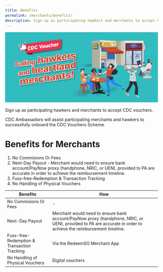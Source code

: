 ```yaml
---
title: Benefits
permalink: /merchants/benefits/
description: Sign up as participating hawkers and merchants to accept CDC vouchers.
---
```

![For Merchants](/images/merchants/Merchant%20banner.jfif)

Sign up as participating hawkers and merchants to accept CDC vouchers. 

CDC Ambassadors will assist participating merchants and hawkers to successfully onboard the CDC Vouchers Scheme.

# Benefits for Merchants
1. No Commisions Or Fees
2. Next-Day Payout - Merchant would need to ensure bank account/PayNow proxy (handphone, NRIC, or UEN), provided to PA are accurate in order to achieve the reimbursement timeline. 
3. Fuss-free-Redemption & Transaction Tracking
4. No Handling of Physical Vouchers 



| Benefits | How |
| -------- | -------- |
| No Commisions Or Fees | -     |
| Next-Day Payout | Merchant would need to ensure bank account/PayNow proxy (handphone, NRIC, or UEN), provided to PA are accurate in order to achieve the reimbursement timeline. |
| Fuss-free-Redemption & Transaction Tracking | Via the RedeemSG Merchant App|
| No Handling of Physical Vouchers | Digital vouchers   |

